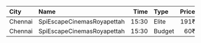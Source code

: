 | City    | Name                       |  Time | Type   | Price | Capacity | Booked |
| :------ | :------------------------- | ----: | :----- | ----: | -------: | -----: |
| Chennai | SpiEscapeCinemasRoyapettah | 15:30 | Elite  |  191₹ |       50 |     43 |
| Chennai | SpiEscapeCinemasRoyapettah | 15:30 | Budget |   60₹ |        5 |      5 |